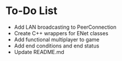 # To-Do List

- Add LAN broadcasting to PeerConnection
- Create C++ wrappers for ENet classes
- Add functional multiplayer to game
- Add end conditions and end status
- Update README.md
